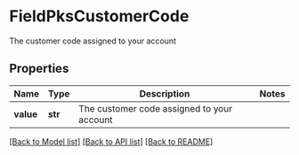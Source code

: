 # FieldPksCustomerCode

The customer code assigned to your account
## Properties
Name | Type | Description | Notes
------------ | ------------- | ------------- | -------------
**value** | **str** | The customer code assigned to your account | 

[[Back to Model list]](../README.md#documentation-for-models) [[Back to API list]](../README.md#documentation-for-api-endpoints) [[Back to README]](../README.md)


